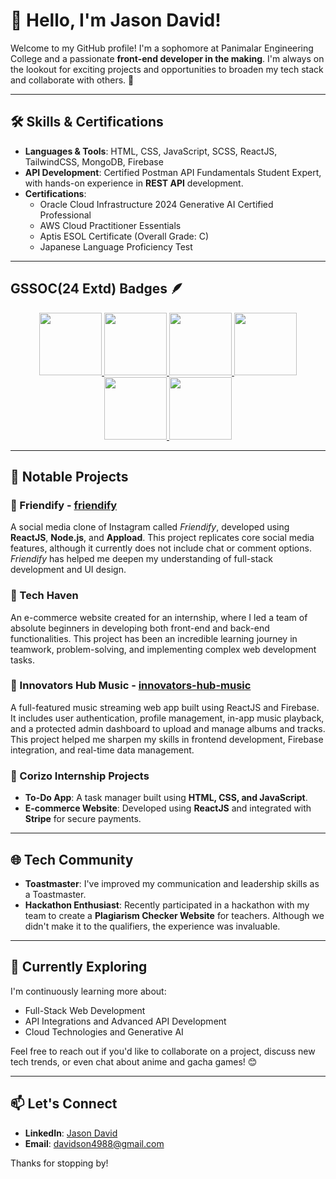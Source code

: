 # 👋 Hello, I'm Jason David!

Welcome to my GitHub profile! I'm a sophomore at Panimalar Engineering College and a passionate **front-end developer in the making**. I'm always on the lookout for exciting projects and opportunities to broaden my tech stack and collaborate with others. 🚀

---

## 🛠 Skills & Certifications

- **Languages & Tools**: HTML, CSS, JavaScript, SCSS, ReactJS, TailwindCSS, MongoDB, Firebase
- **API Development**: Certified Postman API Fundamentals Student Expert, with hands-on experience in **REST API** development.
- **Certifications**:
  - Oracle Cloud Infrastructure 2024 Generative AI Certified Professional
  - AWS Cloud Practitioner Essentials
  - Aptis ESOL Certificate (Overall Grade: C)
  - Japanese Language Proficiency Test

---
## GSSOC(24 Extd) Badges 🪶
<div style='display:flex; align-items:center; gap: 10px;' align='center'><a href="https://gssoc.girlscript.tech/leaderboard?year=2024Extd>&username=David4988">
<img src="https://raw.githubusercontent.com/GSSoC24/Postman-Challenge/main/docs/assets/Postman%20White.png" width="100px" height="100px" />
  <img src="https://raw.githubusercontent.com/GSSoC24/Postman-Challenge/main/docs/assets/1.png" width="100px" height="100px" />
  <img src="https://raw.githubusercontent.com/GSSoC24/Postman-Challenge/main/docs/assets/2.png" width="100px" height="100px" />
  <img src="https://raw.githubusercontent.com/GSSoC24/Postman-Challenge/main/docs/assets/3.png" width="100px" height="100px" />
  <img src="https://raw.githubusercontent.com/GSSoC24/Postman-Challenge/main/docs/assets/4.png" width="100px" height="100px" />
  <img src="https://raw.githubusercontent.com/GSSoC24/Postman-Challenge/main/docs/assets/5.png" width="100px" height="100px" />
</a></div>

---
  
## 📝 Notable Projects

### 🔹 Friendify - [friendify](https://friendify-phi.vercel.app)
A social media clone of Instagram called *Friendify*, developed using **ReactJS**, **Node.js**, and **Appload**. This project replicates core social media features, although it currently does not include chat or comment options. *Friendify* has helped me deepen my understanding of full-stack development and UI design.

### 🔹 Tech Haven
An e-commerce website created for an internship, where I led a team of absolute beginners in developing both front-end and back-end functionalities. This project has been an incredible learning journey in teamwork, problem-solving, and implementing complex web development tasks.

### 🔹 Innovators Hub Music - [innovators-hub-music](https://innovators-hub-music-1bc35.web.app/)
A full-featured music streaming web app built using ReactJS and Firebase. It includes user authentication, profile management, in-app music playback, and a protected admin dashboard to upload and manage albums and tracks. This project helped me sharpen my skills in frontend development, Firebase integration, and real-time data management.

### 🔹 Corizo Internship Projects
- **To-Do App**: A task manager built using **HTML, CSS, and JavaScript**.
- **E-commerce Website**: Developed using **ReactJS** and integrated with **Stripe** for secure payments.

---

## 🌐 Tech Community

- **Toastmaster**: I've improved my communication and leadership skills as a Toastmaster.
- **Hackathon Enthusiast**: Recently participated in a hackathon with my team to create a **Plagiarism Checker Website** for teachers. Although we didn't make it to the qualifiers, the experience was invaluable.

---

## 🌱 Currently Exploring

I'm continuously learning more about:
- Full-Stack Web Development
- API Integrations and Advanced API Development
- Cloud Technologies and Generative AI

Feel free to reach out if you'd like to collaborate on a project, discuss new tech trends, or even chat about anime and gacha games! 😊

---

## 📫 Let's Connect

- **LinkedIn**: [Jason David](https://linkedin.com/in/jasondavid4988)
- **Email**: davidson4988@gmail.com

Thanks for stopping by!


</div>
